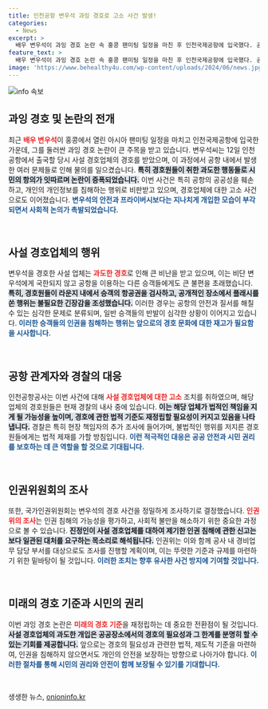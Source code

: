 ```yaml
---
title: 인천공항 변우석 과잉 경호로 고소 사건 발생!
categories:
  - News
excerpt: >
  배우 변우석이 과잉 경호 논란 속 홍콩 팬미팅 일정을 마친 후 인천국제공항에 입국했다. 공사는 변우석의 사설 경호업체를 고소하며, 인권위도 조사에 나섰다. 과연 변우석과 경호원들의 향후 결과는? 클릭해 확인하세요!
feature_text: >
  배우 변우석이 과잉 경호 논란 속 홍콩 팬미팅 일정을 마친 후 인천국제공항에 입국했다. 공사는 변우석의 사설 경호업체를 고소하며, 인권위도 조사에 나섰다. 과연 변우석과 경호원들의 향후 결과는? 클릭해 확인하세요!
image: 'https://www.behealthy4u.com/wp-content/uploads/2024/06/news.jpg'
---
```


<p><img src="https://www.behealthy4u.com/wp-content/uploads/2024/06/news.jpg" alt="info 속보" /></p>

<h2 data-ke-size="size26">과잉 경호 및 논란의 전개</h2>

<p data-ke-size="size16">최근 <b><span style="color: #ee2323;">배우 변우석</span></b>이 홍콩에서 열린 아시아 팬미팅 일정을 마치고 인천국제공항에 입국한 가운데, 그를 둘러싼 과잉 경호 논란이 큰 주목을 받고 있습니다. 변우석씨는 12일 인천공항에서 출국할 당시 사설 경호업체의 경호를 받았으며, 이 과정에서 공항 내에서 발생한 여러 문제들로 인해 물의를 일으켰습니다. <b><span style="background-color: #21538527;">특히 경호원들이 취한 과도한 행동들로 시민의 항의가 잇따르며 논란이 증폭되었습니다.</span></b> 이번 사건은 특히 공항의 공공성을 훼손하고, 개인의 개인정보를 침해하는 행위로 비판받고 있으며, 경호업체에 대한 고소 사건으로도 이어졌습니다. <b><span style="color: #1a5490;">변우석의 안전과 프라이버시보다는 지나치게 개입한 모습이 부각되면서 사회적 논의가 촉발되었습니다.</span></b></p>

<p data-ke-size="size16">&nbsp;</p>

<h2 data-ke-size="size26">사설 경호업체의 행위</h2>

<p data-ke-size="size16">변우석을 경호한 사설 업체는 <b><span style="color: #ee2323;">과도한 경호</span></b>로 인해 큰 비난을 받고 있으며, 이는 비단 변우석에게 국한되지 않고 공항을 이용하는 다른 승객들에게도 큰 불편을 초래했습니다. <b><span style="background-color: #21538527;">특히, 경호원들이 라운지 내에서 승객의 항공권을 검사하고, 공개적인 장소에서 플래시를 쏜 행위는 불필요한 긴장감을 조성했습니다.</span></b> 이러한 경우는 공항의 안전과 질서를 해칠 수 있는 심각한 문제로 분류되며, 일반 승객들의 반발이 심각한 상황이 이어지고 있습니다. <b><span style="color: #1a5490;">이러한 승객들의 인권을 침해하는 행위는 앞으로의 경호 문화에 대한 재고가 필요함을 시사합니다.</span></b></p>

<p data-ke-size="size16">&nbsp;</p>

<h2 data-ke-size="size26">공항 관계자와 경찰의 대응</h2>

<p data-ke-size="size16">인천공항공사는 이번 사건에 대해 <b><span style="color: #ee2323;">사설 경호업체에 대한 고소</span></b> 조치를 취하였으며, 해당 업체의 경호원들은 현재 경찰의 내사 중에 있습니다. <b><span style="background-color: #21538527;">이는 해당 업체가 법적인 책임을 지게 될 가능성을 높이며, 경호에 관한 법적 기준도 재정립할 필요성이 커지고 있음을 나타냅니다.</span></b> 경찰은 특히 현장 책임자의 추가 조사에 들어가며, 불법적인 행위를 저지른 경호원들에게는 법적 제재를 가할 방침입니다. <b><span style="color: #1a5490;">이런 적극적인 대응은 공공 안전과 시민 권리를 보호하는 데 큰 역할을 할 것으로 기대됩니다.</span></b></p>

<p data-ke-size="size16">&nbsp;</p>

<h2 data-ke-size="size26">인권위원회의 조사</h2>

<p data-ke-size="size16">또한, 국가인권위원회는 변우석의 경호 사건을 정밀하게 조사하기로 결정했습니다. <b><span style="color: #ee2323;">인권위의 조사</span></b>는 인권 침해의 가능성을 평가하고, 사회적 불만을 해소하기 위한 중요한 과정으로 볼 수 있습니다. <b><span style="background-color: #21538527;">진정인이 사설 경호업체를 대하여 제기한 인권 침해에 관한 신고는 보다 일관된 대처를 요구하는 목소리로 해석됩니다.</span></b> 인권위는 이와 함께 공사 내 경비업무 담당 부서를 대상으로도 조사를 진행할 계획이며, 이는 뚜렷한 기준과 규제를 마련하기 위한 밑바탕이 될 것입니다. <b><span style="color: #1a5490;">이러한 조치는 향후 유사한 사건 방지에 기여할 것입니다.</span></b></p>

<p data-ke-size="size16">&nbsp;</p>

<h2 data-ke-size="size26">미래의 경호 기준과 시민의 권리</h2>

<p data-ke-size="size16">이번 과잉 경호 논란은 <b><span style="color: #ee2323;">미래의 경호 기준</span></b>을 재정립하는 데 중요한 전환점이 될 것입니다. <b><span style="background-color: #21538527;">사설 경호업체의 과도한 개입은 공공장소에서의 경호의 필요성과 그 한계를 분명히 할 수 있는 기회를 제공합니다.</span></b> 앞으로는 경호의 필요성과 관련한 법적, 제도적 기준을 마련하여, 인권을 침해하지 않으면서도 개인의 안전을 보장하는 방향으로 나아가야 합니다. <b><span style="color: #1a5490;">이러한 절차를 통해 시민의 권리와 안전이 함께 보장될 수 있기를 기대합니다.</span></b></p>

<p data-ke-size="size16">&nbsp;</p>
생생한 뉴스, <a href="https://onioninfo.kr" rel="dofollow">onioninfo.kr</a>


